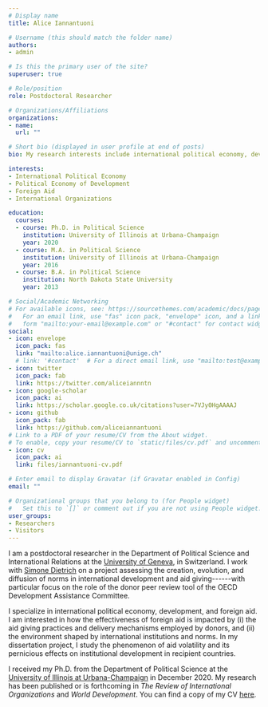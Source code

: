 ```yaml
---
# Display name
title: Alice Iannantuoni

# Username (this should match the folder name)
authors:
- admin

# Is this the primary user of the site?
superuser: true

# Role/position
role: Postdoctoral Researcher

# Organizations/Affiliations
organizations:
- name: 
  url: ""

# Short bio (displayed in user profile at end of posts)
bio: My research interests include international political economy, development, and foreign aid.

interests:
- International Political Economy
- Political Economy of Development 
- Foreign Aid 
- International Organizations

education:
  courses:
  - course: Ph.D. in Political Science
    institution: University of Illinois at Urbana-Champaign
    year: 2020
  - course: M.A. in Political Science
    institution: University of Illinois at Urbana-Champaign
    year: 2016
  - course: B.A. in Political Science
    institution: North Dakota State University
    year: 2013

# Social/Academic Networking
# For available icons, see: https://sourcethemes.com/academic/docs/page-builder/#icons
#   For an email link, use "fas" icon pack, "envelope" icon, and a link in the
#   form "mailto:your-email@example.com" or "#contact" for contact widget.
social:
- icon: envelope
  icon_pack: fas
  link: "mailto:alice.iannantuoni@unige.ch"
  # link: '#contact'  # For a direct email link, use "mailto:test@example.org".
- icon: twitter
  icon_pack: fab
  link: https://twitter.com/aliceiannntn
- icon: google-scholar
  icon_pack: ai
  link: https://scholar.google.co.uk/citations?user=7VJy0HgAAAAJ
- icon: github
  icon_pack: fab
  link: https://github.com/aliceiannantuoni
# Link to a PDF of your resume/CV from the About widget.
# To enable, copy your resume/CV to `static/files/cv.pdf` and uncomment the lines below.
- icon: cv
  icon_pack: ai
  link: files/iannantuoni-cv.pdf

# Enter email to display Gravatar (if Gravatar enabled in Config)
email: ""

# Organizational groups that you belong to (for People widget)
#   Set this to `[]` or comment out if you are not using People widget.
user_groups:
- Researchers
- Visitors
---
```


I am a postdoctoral researcher in the Department of Political Science and International Relations at the [University of Geneva](https://www.unige.ch/sciences-societe/speri), in Switzerland. I work with [Simone Dietrich](http://simone-dietrich.com) on a project assessing the creation, evolution, and diffusion of norms in international development and aid giving------with particular focus on the role of the donor peer review tool of the OECD Development Assistance Committee.

I specialize in international political economy, development, and foreign aid. I am interested in how the effectiveness of foreign aid is impacted by (i) the aid giving practices and delivery mechanisms employed by donors, and (ii) the environment shaped by international institutions and norms. In my dissertation project, I study the phenomenon of aid volatility and its pernicious effects on institutional development in recipient countries.

I received my Ph.D. from the Department of Political Science at the [University of Illinois at Urbana-Champaign](https://pol.illinois.edu) in December 2020. My research has been published or is forthcoming in _The Review of International Organizations_ and _World Development_. You can find a copy of my CV [here](https://www.aliceiannantuoni.com/files/iannantuoni-cv.pdf). 
